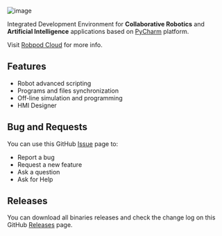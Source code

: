 ![image](https://www.robpod.cloud/wp-content/uploads/2022/09/robpod-studio-logo.png)

Integrated Development Environment for **Collaborative Robotics** and **Artificial Intelligence** applications based on [PyCharm](https://www.jetbrains.com/pycharm/) platform.

Visit [Robpod Cloud](https://www.robpod.cloud/) for more info.

## Features
- Robot advanced scripting
- Programs and files synchronization
- Off-line simulation and programming
- HMI Designer

## Bug and Requests
You can use this GitHub [Issue](https://github.com/robpodcloud/robpod-studio/issues) page to:
- Report a bug
- Request a new feature
- Ask a question
- Ask for Help

## Releases
You can download all binaries releases and check the change log on this GitHub [Releases](https://github.com/robpodcloud/robpod-studio/releases) page.
